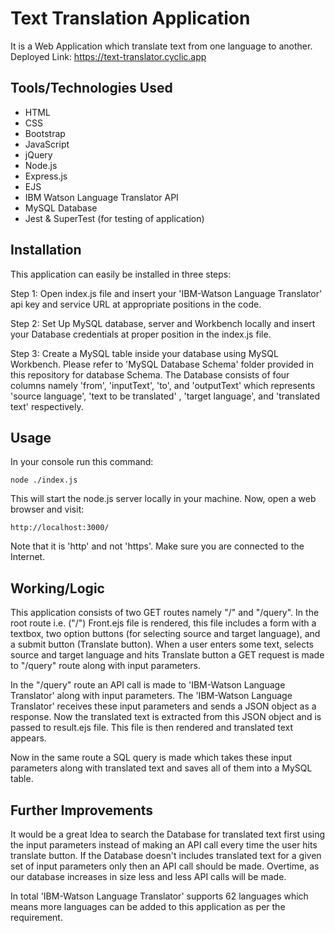 
# Text Translation Application

It is a Web Application which translate text from one language to another.\
Deployed Link: https://text-translator.cyclic.app

## Tools/Technologies Used

* HTML                                              
* CSS
* Bootstrap
* JavaScript
* jQuery
* Node.js
* Express.js
* EJS
* IBM Watson Language Translator API
* MySQL Database
* Jest & SuperTest (for testing of application)



## Installation

This application can easily be installed in three steps:

  Step 1:
  Open index.js file and insert your 'IBM-Watson Language Translator' api key and service URL at appropriate positions in the code.

  Step 2:
  Set Up MySQL database, server and Workbench locally and insert your  Database credentials at proper position in the index.js file.
  
  Step 3:
  Create a MySQL table inside your database using MySQL Workbench. Please refer to 'MySQL Database Schema' folder provided in this repository for database Schema.
  The Database consists of four columns namely 'from', 'inputText', 'to', and 'outputText' which represents 'source language', 'text to be translated' , 'target language', and 'translated text' respectively.


## Usage

In your console run this command:
```
node ./index.js
```
This will start the node.js server locally in your machine.
Now, open a web browser and visit:
```
http://localhost:3000/
```
Note that it is 'http' and not 'https'. 
Make sure you are connected to the Internet.
  
## Working/Logic

This application consists of two GET routes namely "/" and "/query".
In the root route i.e. ("/") Front.ejs file is rendered, this file includes a form with a textbox, two option buttons (for selecting source and target language), and a submit button (Translate button).
When a user enters some text, selects source and target language and hits Translate button a GET request is made to "/query" route along with input parameters.

In the "/query" route an API call is made to 'IBM-Watson Language Translator' along with input parameters.
The 'IBM-Watson Language Translator' receives these input parameters and sends a JSON object as a response.
Now the translated text is extracted from this JSON object and is passed to result.ejs file. This file is then rendered and translated text appears.

Now in the same route a SQL query is made which takes these input parameters along with translated text and saves all of them into a MySQL table.

## Further Improvements
It would be a great Idea to search the Database for translated text first using the input parameters instead of making an API call every time the user hits translate button.
If the Database doesn't includes translated text for a given set of input parameters only then an API call should be made. Overtime, as our database increases in size less and less API calls will be made.

In total 'IBM-Watson Language Translator' supports 62 languages which means more languages can be added to this application as per the requirement.

